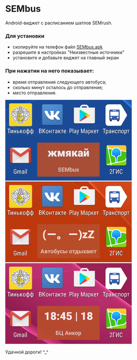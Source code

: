# SEMbus
Android-виджет с расписанием шатлов SEMrush.

### Для установки
- скопируйте на телефон файл [SEMbus.apk](./app/SEMbus.apk?raw=true)
- разрешите в настройках "Неизвестные источники"
- установите и добавьте виджет на главный экран


### При нажатии на него показывает:
* время отправления следующего автобуса;
* сколько минут осталось до отправления;
* место отправления.

<img src='./app/1.png?raw=true' width=400/><br/>
<img src='./app/2.png?raw=true' width=400/><br/>
<img src='./app/3.png?raw=true' width=400/>

Удачной дороги! ^_^
